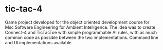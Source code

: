 tic-tac-4
=========

Game project developed for the object oriented development course for Msc Software Engineering for Ambient Intelligence. The idea was to create Connect-4 and TicTacToe with simple programmable AI rules, with as much common code as possible between the two implementations. Command line and UI implementations available.
